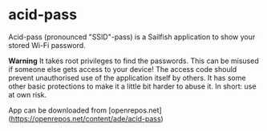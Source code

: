 # acid-pass
Acid-pass (pronounced "SSID"-pass) is a Sailfish application to show your stored Wi-Fi password.

**Warning**
It takes root privileges to find the passwords. This can be misused if someone else gets access to your device!
The access code should prevent unauthorised use of the application itself by others. It has some other basic protections to make it a little bit harder to abuse it.
In short: use at own risk.

App can be downloaded from [openrepos.net] (https://openrepos.net/content/ade/acid-pass)
